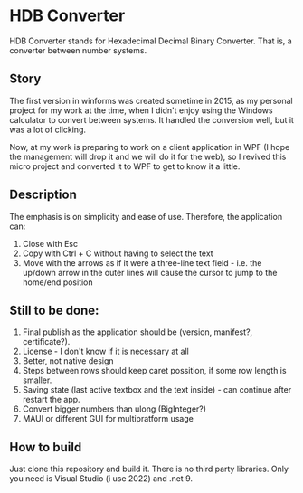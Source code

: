 ﻿# HDB Converter

HDB Converter stands for Hexadecimal Decimal Binary Converter. That is, a converter between number systems.

## Story

The first version in winforms was created sometime in 2015, as my personal project for my work at the time, when I didn't enjoy using the Windows calculator to convert between systems. It handled the conversion well, but it was a lot of clicking.

Now, at my work is preparing to work on a client application in WPF (I hope the management will drop it and we will do it for the web), so I revived this micro project and converted it to WPF to get to know it a little.

## Description

The emphasis is on simplicity and ease of use. Therefore, the application can:
1. Close with Esc
2. Copy with Ctrl + C without having to select the text
3. Move with the arrows as if it were a three-line text field - i.e. the up/down arrow in the outer lines will cause the cursor to jump to the home/end position

## Still to be done:

1. Final publish as the application should be (version, manifest?, certificate?).
2. License - I don't know if it is necessary at all
3. Better, not native design
4. Steps between rows should keep caret possition, if some row length is smaller.
5. Saving state (last active textbox and the text inside) - can continue after restart the app.
6. Convert bigger numbers than ulong (BigInteger?)
7. MAUI or different GUI for multipratform usage

## How to build

Just clone this repository and build it. There is no third party libraries. Only you need is Visual Studio (i use 2022) and .net 9.
